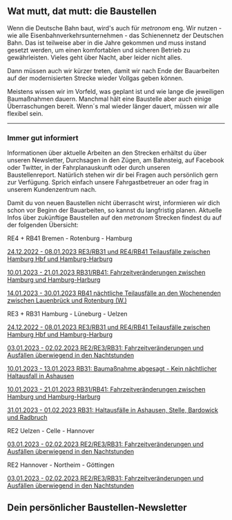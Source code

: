 Wat mutt, dat mutt: die Baustellen
----------

Wenn die Deutsche Bahn baut, wird's auch für *metronom* eng.
Wir nutzen - wie alle Eisenbahnverkehrsunternehmen - das Schienennetz der Deutschen Bahn. Das ist teilweise aber in die Jahre gekommen und muss instand gesetzt werden, um einen komfortablen und sicheren Betrieb zu gewährleisten. Vieles geht über Nacht, aber leider nicht alles.

Dann müssen auch wir kürzer treten, damit wir nach Ende der Bauarbeiten auf der modernisierten Strecke wieder Vollgas geben können.

Meistens wissen wir im Vorfeld, was geplant ist und wie lange die jeweiligen Baumaßnahmen dauern. Manchmal hält eine Baustelle aber auch einige Überraschungen bereit. Wenn´s mal wieder länger dauert, müssen wir alle flexibel sein.

---

### Immer gut informiert ###

Informationen über aktuelle Arbeiten an den Strecken erhältst du über unseren Newsletter, Durchsagen in den Zügen, am Bahnsteig, auf Facebook oder Twitter, in der Fahrplanauskunft oder durch unseren Baustellenreport. Natürlich stehen wir dir bei Fragen auch persönlich gern zur Verfügung. Sprich einfach unsere Fahrgastbetreuer an oder frag in unserem Kundenzentrum nach.

Damit du von neuen Baustellen nicht überrascht wirst, informieren wir dich schon vor Beginn der Bauarbeiten, so kannst du langfristig planen. Aktuelle Infos über zukünftige Baustellen auf den *metronom* Strecken findest du auf der folgenden Übersicht:

RE4 + RB41 Bremen - Rotenburg - Hamburg

[24.12.2022 - 08.01.2023 RE3/RB31 und RE4/RB41 Teilausfälle zwischen Hamburg Hbf und Hamburg-Harburg](https://www.der-metronom.de/baustellen/re3-rb31-und-re4-rb41/)

[10.01.2023 - 21.01.2023 RB31/RB41: Fahrzeitveränderungen zwischen Hamburg und Hamburg-Harburg](https://www.der-metronom.de/baustellen/rb31-rb41-fahrzeitveraenderungen-zwischen-hamburg-und-har/)

[14.01.2023 - 30.01.2023 RB41 nächtliche Teilausfälle an den Wochenenden zwischen Lauenbrück und Rotenburg (W.)](https://www.der-metronom.de/baustellen/rb41-naechtliche-teilausfaelle-an-den-wochenenden-zwischen-lauenbrueck-und-rotenburg-w/)

RE3 + RB31 Hamburg - Lüneburg - Uelzen

[24.12.2022 - 08.01.2023 RE3/RB31 und RE4/RB41 Teilausfälle zwischen Hamburg Hbf und Hamburg-Harburg](https://www.der-metronom.de/baustellen/re3-rb31-und-re4-rb41/)

[03.01.2023 - 02.02.2023 RE2/RE3/RB31: Fahrzeitveränderungen und Ausfällen überwiegend in den Nachtstunden](https://www.der-metronom.de/baustellen/re2-re3-rb31/)

[10.01.2023 - 13.01.2023 RB31: Baumaßnahme abgesagt - Kein nächtlicher Haltausfall in Ashausen](https://www.der-metronom.de/baustellen/rb31-haltausfall-in-ashausen/)

[10.01.2023 - 21.01.2023 RB31/RB41: Fahrzeitveränderungen zwischen Hamburg und Hamburg-Harburg](https://www.der-metronom.de/baustellen/rb31-rb41-fahrzeitveraenderungen-zwischen-hamburg-und-har/)

[31.01.2023 - 01.02.2023 RB31: Haltausfälle in Ashausen, Stelle, Bardowick und Radbruch](https://www.der-metronom.de/baustellen/rb31-haltausfaelle-in-ashausen-stelle-bardowick-und-radbruch/)

RE2 Uelzen - Celle - Hannover

[03.01.2023 - 02.02.2023 RE2/RE3/RB31: Fahrzeitveränderungen und Ausfällen überwiegend in den Nachtstunden](https://www.der-metronom.de/baustellen/re2-re3-rb31/)

RE2 Hannover - Northeim - Göttingen

[03.01.2023 - 02.02.2023 RE2/RE3/RB31: Fahrzeitveränderungen und Ausfällen überwiegend in den Nachtstunden](https://www.der-metronom.de/baustellen/re2-re3-rb31/)

Dein persönlicher Baustellen-Newsletter
----------
